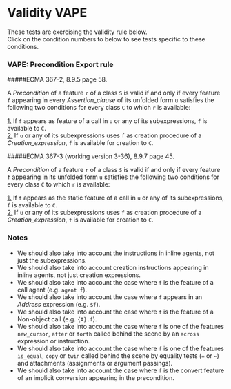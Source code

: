 # Validity VAPE

These [tests](.) are exercising the validity rule below.</br>
Click on the condition numbers to below to see tests specific to these conditions.

### VAPE: Precondition Export rule

#####ECMA 367-2, 8.9.5 page 58.

A *Precondition* of a feature `r` of a class `S` is valid if and only if every feature `f` appearing in every *Assertion_clause* of its unfolded form `u` satisfies the following two conditions for every class `C` to which `r` is available:

[1.](../vape1) If `f` appears as feature of a call in `u` or any of its subexpressions, `f` is available to `C`.</br>
[2.](../vape2) If `u` or any of its subexpressions uses `f` as creation procedure of a *Creation_expression*, `f` is available for creation to `C`.

#####ECMA 367-3 (working version 3-36), 8.9.7 page 45.

A *Precondition* of a feature `r` of a class `S` is valid if and only if every feature `f` appearing in its
unfolded form `u` satisfies the following two conditions for every class `C` to which `r` is available:

[1.](../vape1) If `f` appears as the static feature of a call in `u` or any of its subexpressions, `f` is available
to `C`.</br>
[2.](../vape2) If `u` or any of its subexpressions uses `f` as creation procedure of a *Creation_expression*,
`f` is available for creation to `C`.

### Notes

* We should also take into account the instructions in inline agents, not just the subexpressions.
* We should also take into account creation instructions appearing in inline agents, not just creation expressions.
* We should also take into account the case where `f` is the feature of a call agent (e.g. `agent f`).
* We should also take into account the case where `f` appears in an *Address* expression  (e.g. `$f`).
* We should also take into account the case where `f` is the feature of a Non-object call (e.g. `{A}.f`).
* We should also take into account the case where `f` is one of the features `new_cursor`, `after` or `forth` called behind the scene by an `across` expression or instruction.
* We should also take into account the case where `f` is one of the features `is_equal`, `copy` or `twin` called behind the scene by equality tests (`=` or `~`) and attachments (assignments or argument passings).
* We should also take into account the case where `f` is the convert feature of an implicit conversion appearing in the precondition.
